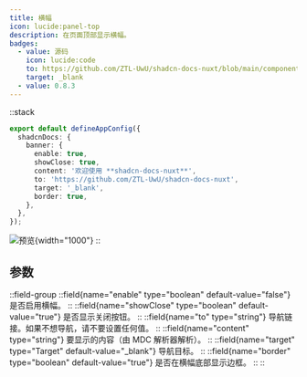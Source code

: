```yaml
---
title: 横幅
icon: lucide:panel-top
description: 在页面顶部显示横幅。
badges:
  - value: 源码
    icon: lucide:code
    to: https://github.com/ZTL-UwU/shadcn-docs-nuxt/blob/main/components/layout/Banner.vue
    target: _blank
  - value: 0.8.3
---
```


::stack
```ts [app.config.ts]
export default defineAppConfig({
  shadcnDocs: {
    banner: {
      enable: true,
      showClose: true,
      content: '欢迎使用 **shadcn-docs-nuxt**',
      to: 'https://github.com/ZTL-UwU/shadcn-docs-nuxt',
      target: '_blank',
      border: true,
    },
  },
});
```
![预览](/banner-preview.png){width="1000"}
::

## 参数

::field-group
  ::field{name="enable" type="boolean" default-value="false"}
  是否启用横幅。
  ::
  ::field{name="showClose" type="boolean" default-value="true"}
  是否显示关闭按钮。
  ::
  ::field{name="to" type="string"}
  导航链接。如果不想导航，请不要设置任何值。
  ::
  ::field{name="content" type="string"}
  要显示的内容（由 MDC 解析器解析）。
  ::
  ::field{name="target" type="Target" default-value="_blank"}
  导航目标。
  ::
  ::field{name="border" type="boolean" default-value="true"}
  是否在横幅底部显示边框。
  ::
:: 